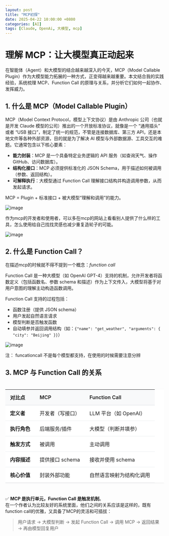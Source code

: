 ```yaml
---
layout: post
title: "MCP初探"
date: 2025-04-22 10:00:00 +0800
categories: [AI]
tags: [Claude, OpenAi, 大模型, mcp]
---
```


# 理解 MCP：让大模型真正动起来

在智能体（Agent）和大模型的结合越来越深入的今天，MCP（Model Callable Plugin）作为大模型能力拓展的一种方式，正变得越来越重要。本文结合我的实践经验，系统梳理 MCP、Function Call 的原理与关系，并分析它们如何一起协作、发挥威力。

## 1. 什么是 MCP（Model Callable Plugin）

MCP（Model Context Protocol，模型上下文协议）是由 Anthropic 公司（也就是开发 Claude 模型的公司）推出的一个开放标准协议，就像是一个 “通用插头” 或者 “USB 接口”，制定了统一的规范，不管是连接数据库、第三方 API，还是本地文件等各种外部资源，目的就是为了解决 AI 模型与外部数据源、工具交互的难题。它通常包含以下核心要素：

- **能力封装**：MCP 是一个具备特定业务逻辑的 API 服务（如查询天气、操作 GitHub、访问数据库）。
- **结构化接口**：MCP 必须提供标准化的 JSON Schema，用于描述如何被调用（参数、返回结构）。
- **可解释执行**：大模型通过 Function Call 理解接口结构并构造调用参数，从而发起请求。

MCP = Plugin + 标准接口 + 被大模型“理解和调用”的能力。


![image](https://github.com/user-attachments/assets/cc2b4c0c-abd6-42db-b8d7-b5efd90d8bd2)


作为mcp的开发者和使用者，可以多在mcp的网站上看看别人提供了什么样的工具，怎么使用给自己找找灵感也减少重复造轮子的可能。

![image](https://github.com/user-attachments/assets/e8d54527-a822-404b-bb79-c901cb7ecf87)

## 2. 什么是 Function Call？

在描述mcp的时候就不得不提到一个概念：*function call*

Function Call 是一种大模型（如 OpenAI GPT-4）支持的机制，允许开发者将函数定义（包括函数名、参数 schema 和描述）作为上下文传入，大模型将基于对用户意图的理解主动构造函数调用。

Function Call 支持的过程包括：

- 函数注册（提供 JSON schema）
- 用户发起自然语言请求
- 模型判断是否触发函数
- 自动填参并返回调用结构（如：`{"name": "get_weather", "arguments": { "city": "Beijing" }}`）

![image](https://github.com/user-attachments/assets/12705a6a-2ed5-47ce-bc25-8f2cbe4f33f0)


注： funcationcall 不是每个模型都支持，在使用的时候需要注意分辨


## 3. MCP 与 Function Call 的关系


<div class="table-wrapper">
<table class="comparison-table">
  <thead>
    <tr>
      <th>对比点</th>
      <th>MCP</th>
      <th>Function Call</th>
    </tr>
  </thead>
  <tbody>
    <tr>
      <td><strong>定义者</strong></td>
      <td>开发者（写接口）</td>
      <td>LLM 平台（如 OpenAI）</td>
    </tr>
    <tr>
      <td><strong>执行角色</strong></td>
      <td>后端服务/插件</td>
      <td>大模型（判断并填参）</td>
    </tr>
    <tr>
      <td><strong>触发方式</strong></td>
      <td>被调用</td>
      <td>主动调用</td>
    </tr>
    <tr>
      <td><strong>内容描述</strong></td>
      <td>提供接口 schema</td>
      <td>接收并使用 schema</td>
    </tr>
    <tr>
      <td><strong>核心价值</strong></td>
      <td>封装外部功能</td>
      <td>自然语言映射为结构化调用</td>
    </tr>
  </tbody>
</table>
</div>

<style>
.table-wrapper {
  overflow-x: auto;
  margin: 1.5rem 0;
}

.comparison-table {
  width: 100%;
  border-collapse: collapse;
  background: #fff;
  box-shadow: 0 1px 3px rgba(0,0,0,0.1);
}

.comparison-table th {
  background-color: #f8f9fa;
  padding: 12px 15px;
  text-align: left;
  font-weight: 600;
  border-bottom: 2px solid #e9ecef;
}

.comparison-table td {
  padding: 12px 15px;
  border-bottom: 1px solid #e9ecef;
  vertical-align: top;
}

.comparison-table tr:hover {
  background-color: #f8f9fa;
}

@media (max-width: 768px) {
  .comparison-table {
    font-size: 0.9em;
  }
  
  .comparison-table td, 
  .comparison-table th {
    padding: 8px 10px;
  }
}
</style>




✅ **MCP 是执行单元，Function Call 是触发机制**。  
在一个作者认为比较友好的系统里面，他们之间的关系应该是这样的，既有function call的优雅，又具备了MCP的灵活和可插拔：

> 用户请求 → 大模型判断 → 发起 Function Call → 调用 MCP → 返回结果 → 再由模型回复用户

